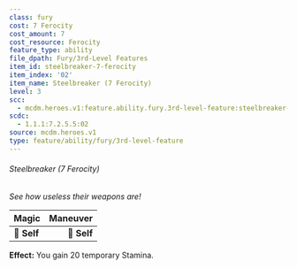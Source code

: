 ```yaml
---
class: fury
cost: 7 Ferocity
cost_amount: 7
cost_resource: Ferocity
feature_type: ability
file_dpath: Fury/3rd-Level Features
item_id: steelbreaker-7-ferocity
item_index: '02'
item_name: Steelbreaker (7 Ferocity)
level: 3
scc:
  - mcdm.heroes.v1:feature.ability.fury.3rd-level-feature:steelbreaker-7-ferocity
scdc:
  - 1.1.1:7.2.5.5:02
source: mcdm.heroes.v1
type: feature/ability/fury/3rd-level-feature
---
```


###### Steelbreaker (7 Ferocity)

*See how useless their weapons are!*

| **Magic**   | **Maneuver** |
| ----------- | -----------: |
| **📏 Self** |  **🎯 Self** |

**Effect:** You gain 20 temporary Stamina.
